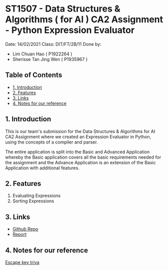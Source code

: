 # ST1507 - Data Structures & Algorithms ( for AI ) CA2 Assignment -  Python Expression Evaluator

Date: 14/02/2021
Class: DIT/FT/2B/11
Done by:
- Lim Chuan Hao ( P1922264 )
- Sherisse Tan Jing Wen ( P1935967 )

## Table of Contents
- [1. Introduction](#1-introduction)
- [2. Features](#2-features)
- [3. Links](#3-links)
- [4. Notes for our reference](#4-notes-for-our-reference)

## 1. Introduction

This is our team's submission for the Data Structures & Algorithms for AI CA2 Assignment where we created an Expression Evaluator in Python, using the concepts of a compiler and parser.

The entire application is split into the Basic and Advanced Application whereby the Basic application covers all the basic requirements needed for the assignment and the Advance Application is an extension of the Basic Application with additional features.

## 2. Features

1. Evaluating Expressions
2. Sorting Expressions

## 3. Links

* [Github Repo](https://github.com/chuanhao01/Python_Expression_Evaluator)
* [Report](https://github.com/chuanhao01/Python_Expression_Evaluator/DSAA_CA2_Final_Report.pdf) 


## 4. Notes for our reference
[Escape key triva](https://stackoverflow.com/questions/27372068/why-does-the-escape-key-have-a-delay-in-python-curses)

